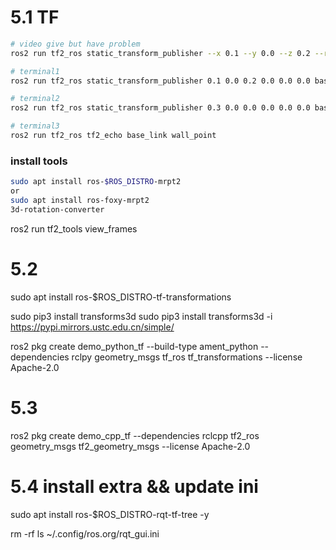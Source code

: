 # 5.1 TF
```bash
# video give but have problem
ros2 run tf2_ros static_transform_publisher --x 0.1 --y 0.0 --z 0.2 --roll 0.0 --pitch 0.0 --yaw 0.0 --frame-id base_link --child-frame-id base_laser

# terminal1
ros2 run tf2_ros static_transform_publisher 0.1 0.0 0.2 0.0 0.0 0.0 base_link base_laser

# terminal2
ros2 run tf2_ros static_transform_publisher 0.3 0.0 0.0 0.0 0.0 0.0 base_laser wall_point

# terminal3
ros2 run tf2_ros tf2_echo base_link wall_point
```


### install tools
```bash
sudo apt install ros-$ROS_DISTRO-mrpt2
or 
sudo apt install ros-foxy-mrpt2
3d-rotation-converter
```

ros2 run tf2_tools view_frames


# 5.2
sudo apt install ros-$ROS_DISTRO-tf-transformations

sudo pip3 install transforms3d
sudo pip3 install transforms3d -i https://pypi.mirrors.ustc.edu.cn/simple/


ros2 pkg create demo_python_tf --build-type ament_python --dependencies rclpy geometry_msgs tf_ros tf_transformations --license Apache-2.0





# 5.3
ros2 pkg create demo_cpp_tf --dependencies rclcpp tf2_ros geometry_msgs tf2_geometry_msgs --license Apache-2.0

# 5.4 install extra && update ini
sudo apt install ros-$ROS_DISTRO-rqt-tf-tree -y

rm -rf ls ~/.config/ros.org/rqt_gui.ini

